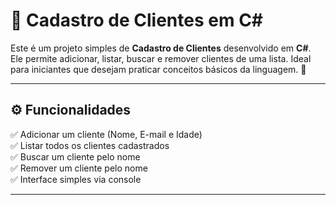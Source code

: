 # 📌 Cadastro de Clientes em C#

Este é um projeto simples de **Cadastro de Clientes** desenvolvido em **C#**. Ele permite adicionar, listar, buscar e remover clientes de uma lista. Ideal para iniciantes que desejam praticar conceitos básicos da linguagem. 🚀

---

## ⚙️ Funcionalidades

✅ Adicionar um cliente (Nome, E-mail e Idade)  
✅ Listar todos os clientes cadastrados  
✅ Buscar um cliente pelo nome  
✅ Remover um cliente pelo nome  
✅ Interface simples via console  

---
